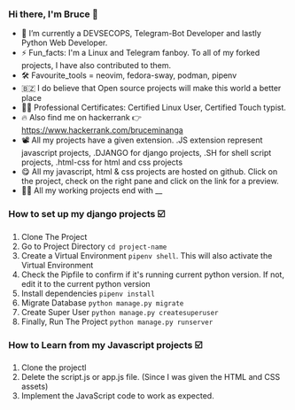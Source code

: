 ### Hi there, I'm Bruce 👋

- 🌱 I’m currently a DEVSECOPS, Telegram-Bot Developer and lastly Python Web Developer.
- ⚡ Fun_facts: I'm a Linux and Telegram fanboy. To all of my forked projects, I have also contributed to them.
- 🛠 Favourite_tools = neovim, fedora-sway, podman, pipenv 
- 🇧🇿 I do believe that Open source projects will make this world a better place
- 👨‍💻 Professional Certificates: Certified Linux User, Certified Touch typist.
- 🔥 Also find me on hackerrank 👉 https://www.hackerrank.com/bruceminanga
- 📽 All my projects have a given extension. .JS extension represent javascript projects, .DJANGO for django projects, .SH for shell script projects, .html-css for html and css projects
- 😋 All my javascript, html & css projects are hosted on github. Click on the project, check on the right pane and click on the link for a preview.
- 👨‍🏭 All my working projects end with __

### How to set up my django projects :ballot_box_with_check:
1. Clone The Project 
2. Go to Project Directory `cd project-name`
3. Create a Virtual Environment `pipenv shell`. This will also activate the Virtual Environment
4. Check the Pipfile to confirm if it's running current python version. If not, edit it to the current python version
5. Install dependencies `pipenv install` 
6. Migrate Database `python manage.py migrate`
7. Create Super User `python manage.py createsuperuser`
8. Finally, Run The Project `python manage.py runserver` 

### How to Learn from my Javascript projects :ballot_box_with_check:
1. Clone the projectl
2. Delete the script.js or app.js file. (Since I was given the HTML and CSS assets)
3. Implement the JavaScript code to work as expected.





